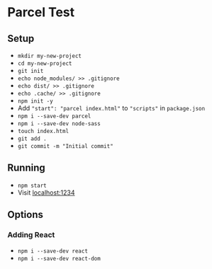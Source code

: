 # Parcel Test

## Setup

- `mkdir my-new-project`
- `cd my-new-project`
- `git init`
- `echo node_modules/ >> .gitignore`
- `echo dist/ >> .gitignore`
- `echo .cache/ >> .gitignore`
- `npm init -y`
- Add `"start": "parcel index.html"` to `"scripts"` in `package.json`
- `npm i --save-dev parcel`
- `npm i --save-dev node-sass`
- `touch index.html`
- `git add .`
- `git commit -m "Initial commit"`


## Running

- `npm start`
- Visit [localhost:1234](http://localhost:1234)

## Options

### Adding React

- `npm i --save-dev react`
- `npm i --save-dev react-dom`
